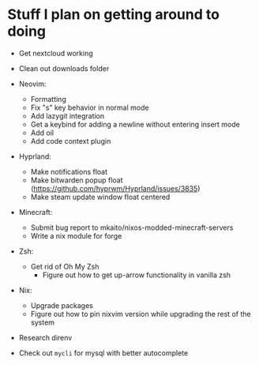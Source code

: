 # Stuff I plan on getting around to doing

+ Get nextcloud working
+ Clean out downloads folder

+ Neovim:
  + Formatting
  + Fix "s" key behavior in normal mode
  + Add lazygit integration
  + Get a keybind for adding a newline without entering insert mode
  + Add oil
  + Add code context plugin

+ Hyprland:
  + Make notifications float
  + Make bitwarden popup float (https://github.com/hyprwm/Hyprland/issues/3835)
  + Make steam update window float centered

+ Minecraft:
  + Submit bug report to mkaito/nixos-modded-minecraft-servers
  + Write a nix module for forge

+ Zsh:
  + Get rid of Oh My Zsh
    + Figure out how to get up-arrow functionality in vanilla zsh

+ Nix:
  + Upgrade packages
  + Figure out how to pin nixvim version while upgrading the rest of the system

+ Research direnv
+ Check out `mycli` for mysql with better autocomplete
